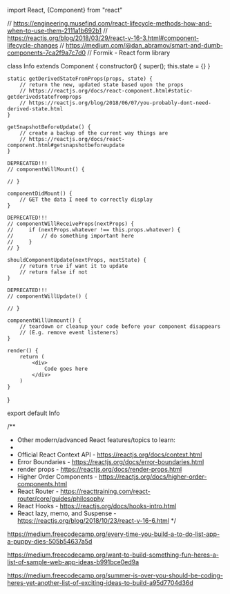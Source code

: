 import React, {Component} from "react"

// https://engineering.musefind.com/react-lifecycle-methods-how-and-when-to-use-them-2111a1b692b1
// https://reactjs.org/blog/2018/03/29/react-v-16-3.html#component-lifecycle-changes
// https://medium.com/@dan_abramov/smart-and-dumb-components-7ca2f9a7c7d0
// Formik - React form library

class Info extends Component {
	constructor() {
		super();
		this.state = {}
	}

	static getDerivedStateFromProps(props, state) {
		// return the new, updated state based upon the props
		// https://reactjs.org/docs/react-component.html#static-getderivedstatefromprops
		// https://reactjs.org/blog/2018/06/07/you-probably-dont-need-derived-state.html
	}

	getSnapshotBeforeUpdate() {
		// create a backup of the current way things are
		// https://reactjs.org/docs/react-component.html#getsnapshotbeforeupdate
	}

	DEPRECATED!!!
	// componentWillMount() {

	// }

	componentDidMount() {
		// GET the data I need to correctly display
	}

	DEPRECATED!!!
	// componentWillReceiveProps(nextProps) {
	//     if (nextProps.whatever !== this.props.whatever) {
	//         // do something important here
	//     }
	// }

	shouldComponentUpdate(nextProps, nextState) {
		// return true if want it to update
		// return false if not
	}

	DEPRECATED!!!
	// componentWillUpdate() {

	// }

	componentWillUnmount() {
		// teardown or cleanup your code before your component disappears
		// (E.g. remove event listeners)
	}

	render() {
		return (
			<div>
				Code goes here
			</div>
		)
	}
}

export default Info

/**
 * Other modern/advanced React features/topics to learn:
 * 
 * Official React Context API - https://reactjs.org/docs/context.html
 * Error Boundaries - https://reactjs.org/docs/error-boundaries.html
 * render props - https://reactjs.org/docs/render-props.html
 * Higher Order Components - https://reactjs.org/docs/higher-order-components.html
 * React Router - https://reacttraining.com/react-router/core/guides/philosophy
 * React Hooks - https://reactjs.org/docs/hooks-intro.html
 * React lazy, memo, and Suspense - https://reactjs.org/blog/2018/10/23/react-v-16-6.html
 */
 
 https://medium.freecodecamp.org/every-time-you-build-a-to-do-list-app-a-puppy-dies-505b54637a5d
 
 https://medium.freecodecamp.org/want-to-build-something-fun-heres-a-list-of-sample-web-app-ideas-b991bce0ed9a
 
 https://medium.freecodecamp.org/summer-is-over-you-should-be-coding-heres-yet-another-list-of-exciting-ideas-to-build-a95d7704d36d